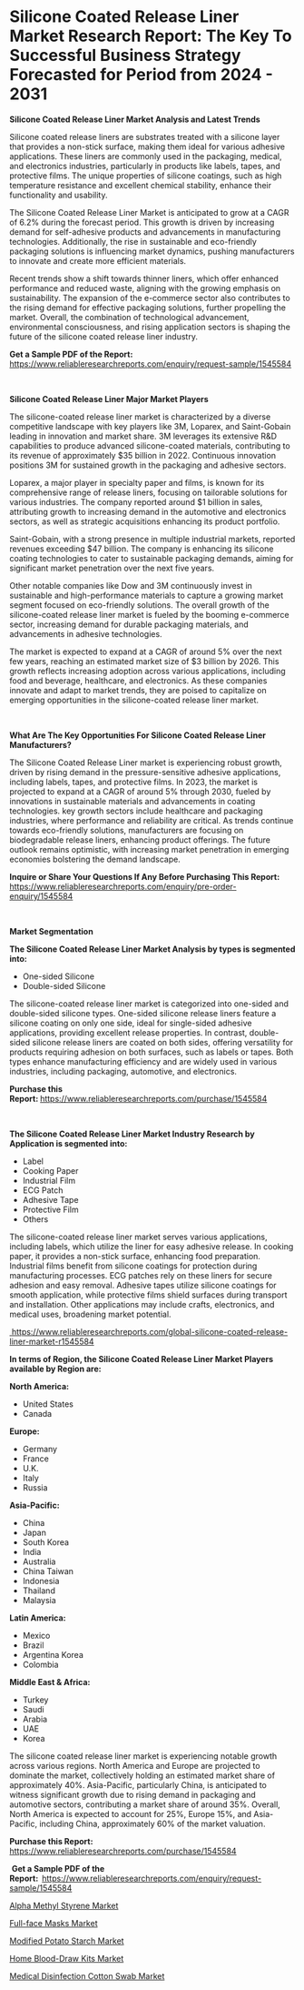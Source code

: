 <p><h1>Silicone Coated Release Liner Market Research Report: The Key To Successful Business Strategy Forecasted for Period from 2024 - 2031</h1></p><p><strong>Silicone Coated Release Liner Market Analysis and Latest Trends</strong></p>
<p><p>Silicone coated release liners are substrates treated with a silicone layer that provides a non-stick surface, making them ideal for various adhesive applications. These liners are commonly used in the packaging, medical, and electronics industries, particularly in products like labels, tapes, and protective films. The unique properties of silicone coatings, such as high temperature resistance and excellent chemical stability, enhance their functionality and usability.</p><p>The Silicone Coated Release Liner Market is anticipated to grow at a CAGR of 6.2% during the forecast period. This growth is driven by increasing demand for self-adhesive products and advancements in manufacturing technologies. Additionally, the rise in sustainable and eco-friendly packaging solutions is influencing market dynamics, pushing manufacturers to innovate and create more efficient materials.</p><p>Recent trends show a shift towards thinner liners, which offer enhanced performance and reduced waste, aligning with the growing emphasis on sustainability. The expansion of the e-commerce sector also contributes to the rising demand for effective packaging solutions, further propelling the market. Overall, the combination of technological advancement, environmental consciousness, and rising application sectors is shaping the future of the silicone coated release liner industry.</p></p>
<p><strong>Get a Sample PDF of the Report:&nbsp;</strong> <a href="https://www.reliableresearchreports.com/enquiry/request-sample/1545584?utm_campaign=114&utm_medium=2&utm_source=Github&utm_content=ia&utm_term=08112024&utm_id=silicone-coated-release-liner">https://www.reliableresearchreports.com/enquiry/request-sample/1545584</a></p>
<p>&nbsp;</p>
<p><strong>Silicone Coated Release Liner Major Market Players</strong></p>
<p><p>The silicone-coated release liner market is characterized by a diverse competitive landscape with key players like 3M, Loparex, and Saint-Gobain leading in innovation and market share. 3M leverages its extensive R&D capabilities to produce advanced silicone-coated materials, contributing to its revenue of approximately $35 billion in 2022. Continuous innovation positions 3M for sustained growth in the packaging and adhesive sectors.</p><p>Loparex, a major player in specialty paper and films, is known for its comprehensive range of release liners, focusing on tailorable solutions for various industries. The company reported around $1 billion in sales, attributing growth to increasing demand in the automotive and electronics sectors, as well as strategic acquisitions enhancing its product portfolio.</p><p>Saint-Gobain, with a strong presence in multiple industrial markets, reported revenues exceeding $47 billion. The company is enhancing its silicone coating technologies to cater to sustainable packaging demands, aiming for significant market penetration over the next five years.</p><p>Other notable companies like Dow and 3M continuously invest in sustainable and high-performance materials to capture a growing market segment focused on eco-friendly solutions. The overall growth of the silicone-coated release liner market is fueled by the booming e-commerce sector, increasing demand for durable packaging materials, and advancements in adhesive technologies.</p><p>The market is expected to expand at a CAGR of around 5% over the next few years, reaching an estimated market size of $3 billion by 2026. This growth reflects increasing adoption across various applications, including food and beverage, healthcare, and electronics. As these companies innovate and adapt to market trends, they are poised to capitalize on emerging opportunities in the silicone-coated release liner market.</p></p>
<p>&nbsp;</p>
<p><strong>What Are The Key Opportunities For Silicone Coated Release Liner Manufacturers?</strong></p>
<p><p>The Silicone Coated Release Liner market is experiencing robust growth, driven by rising demand in the pressure-sensitive adhesive applications, including labels, tapes, and protective films. In 2023, the market is projected to expand at a CAGR of around 5% through 2030, fueled by innovations in sustainable materials and advancements in coating technologies. key growth sectors include healthcare and packaging industries, where performance and reliability are critical. As trends continue towards eco-friendly solutions, manufacturers are focusing on biodegradable release liners, enhancing product offerings. The future outlook remains optimistic, with increasing market penetration in emerging economies bolstering the demand landscape.</p></p>
<p><strong>Inquire or Share Your Questions If Any Before Purchasing This Report:</strong> <a href="https://www.reliableresearchreports.com/enquiry/pre-order-enquiry/1545584?utm_campaign=114&utm_medium=2&utm_source=Github&utm_content=ia&utm_term=08112024&utm_id=silicone-coated-release-liner">https://www.reliableresearchreports.com/enquiry/pre-order-enquiry/1545584</a></p>
<p>&nbsp;</p>
<p><strong>Market Segmentation</strong></p>
<p><strong>The Silicone Coated Release Liner Market Analysis by types is segmented into:</strong></p>
<p><ul><li>One-sided Silicone</li><li>Double-sided Silicone</li></ul></p>
<p><p>The silicone-coated release liner market is categorized into one-sided and double-sided silicone types. One-sided silicone release liners feature a silicone coating on only one side, ideal for single-sided adhesive applications, providing excellent release properties. In contrast, double-sided silicone release liners are coated on both sides, offering versatility for products requiring adhesion on both surfaces, such as labels or tapes. Both types enhance manufacturing efficiency and are widely used in various industries, including packaging, automotive, and electronics.</p></p>
<p><strong>Purchase this Report:&nbsp;</strong><a href="https://www.reliableresearchreports.com/purchase/1545584?utm_campaign=114&utm_medium=2&utm_source=Github&utm_content=ia&utm_term=08112024&utm_id=silicone-coated-release-liner">https://www.reliableresearchreports.com/purchase/1545584</a></p>
<p>&nbsp;</p>
<p><strong>The Silicone Coated Release Liner Market Industry Research by Application is segmented into:</strong></p>
<p><ul><li>Label</li><li>Cooking Paper</li><li>Industrial Film</li><li>ECG Patch</li><li>Adhesive Tape</li><li>Protective Film</li><li>Others</li></ul></p>
<p><p>The silicone-coated release liner market serves various applications, including labels, which utilize the liner for easy adhesive release. In cooking paper, it provides a non-stick surface, enhancing food preparation. Industrial films benefit from silicone coatings for protection during manufacturing processes. ECG patches rely on these liners for secure adhesion and easy removal. Adhesive tapes utilize silicone coatings for smooth application, while protective films shield surfaces during transport and installation. Other applications may include crafts, electronics, and medical uses, broadening market potential.</p></p>
<p><a href="https://www.reliableresearchreports.com/global-silicone-coated-release-liner-market-r1545584?utm_campaign=114&utm_medium=2&utm_source=Github&utm_content=ia&utm_term=08112024&utm_id=silicone-coated-release-liner">&nbsp;https://www.reliableresearchreports.com/global-silicone-coated-release-liner-market-r1545584</a></p>
<p><strong>In terms of Region, the Silicone Coated Release Liner Market Players available by Region are:</strong></p>
<p>
    <p> <strong> North America: </strong>
        <ul>
            <li>United States</li>
            <li>Canada</li>
        </ul>
        </p> 
    <p> <strong> Europe: </strong>
        <ul>
            <li>Germany</li>
            <li>France</li>
            <li>U.K.</li>
            <li>Italy</li>
            <li>Russia</li>
        </ul>
        </p> 
    <p> <strong> Asia-Pacific: </strong>
        <ul>
            <li>China</li>
            <li>Japan</li>
            <li>South Korea</li>
            <li>India</li>
            <li>Australia</li>
            <li>China Taiwan</li>
            <li>Indonesia</li>
            <li>Thailand</li>
            <li>Malaysia</li>
        </ul>
        </p> 
    <p> <strong> Latin America: </strong>
        <ul>
            <li>Mexico</li>
            <li>Brazil</li>
            <li>Argentina Korea</li>
            <li>Colombia</li>
        </ul>
        </p> 
    <p> <strong> Middle East & Africa: </strong>
        <ul>
            <li>Turkey</li>
            <li>Saudi</li>
            <li>Arabia</li>
            <li>UAE</li>
            <li>Korea</li>
        </ul>
    </p>
    </p>
<p><p>The silicone coated release liner market is experiencing notable growth across various regions. North America and Europe are projected to dominate the market, collectively holding an estimated market share of approximately 40%. Asia-Pacific, particularly China, is anticipated to witness significant growth due to rising demand in packaging and automotive sectors, contributing a market share of around 35%. Overall, North America is expected to account for 25%, Europe 15%, and Asia-Pacific, including China, approximately 60% of the market valuation.</p></p>
<p><strong>Purchase this Report: </strong><a href="https://www.reliableresearchreports.com/purchase/1545584?utm_campaign=114&utm_medium=2&utm_source=Github&utm_content=ia&utm_term=08112024&utm_id=silicone-coated-release-liner">https://www.reliableresearchreports.com/purchase/1545584</a></p>
<p>&nbsp;<strong>Get a Sample PDF of the Report:&nbsp;&nbsp;</strong><a href="https://www.reliableresearchreports.com/enquiry/request-sample/1545584?utm_campaign=114&utm_medium=2&utm_source=Github&utm_content=ia&utm_term=08112024&utm_id=silicone-coated-release-liner">https://www.reliableresearchreports.com/enquiry/request-sample/1545584</a></p>
<p><strong></strong></p>
<p><p><a href="https://github.com/isbel3opkkem/Market-Research-Report-List-1/blob/main/alpha-methyl-styrene-market.md?utm_campaign=114&utm_medium=2&utm_source=Github&utm_content=ia&utm_term=08112024&utm_id=silicone-coated-release-liner">Alpha Methyl Styrene Market</a></p><p><a href="https://issuu.com/reportprime-2/docs/full-face-masks-market-size-2030.pp_41c7fa3fd0879e?utm_campaign=114&utm_medium=2&utm_source=Github&utm_content=ia&utm_term=08112024&utm_id=silicone-coated-release-liner">Full-face Masks Market</a></p><p><a href="https://github.com/cristy9x9bur/Market-Research-Report-List-1/blob/main/modified-potato-starch-market.md?utm_campaign=114&utm_medium=2&utm_source=Github&utm_content=ia&utm_term=08112024&utm_id=silicone-coated-release-liner">Modified Potato Starch Market</a></p><p><a href="https://issuu.com/reportprime-2/docs/home-blood-draw-kits-market-size-20_afd62b120fbc0f?utm_campaign=114&utm_medium=2&utm_source=Github&utm_content=ia&utm_term=08112024&utm_id=silicone-coated-release-liner">Home Blood-Draw Kits Market</a></p><p><a href="https://issuu.com/reportprime-2/docs/medical-disinfection-cotton-swab-ma_4635b36cdae85d?utm_campaign=114&utm_medium=2&utm_source=Github&utm_content=ia&utm_term=08112024&utm_id=silicone-coated-release-liner">Medical Disinfection Cotton Swab Market</a></p></p>